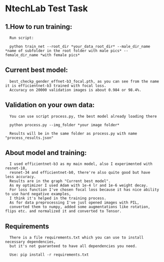 # NtechLab Test Task

## 1.How to run training:
      Run script:   
        
      python train_net --root_dir *your_data_root_dir* --male_dir_name *name of subfolder in the root folder with male pics* --female_dir_name *with female pics*

## Current best model: 
      best_checkp_gender_effnet-b3_focal.pth, as you can see from the name it is efficientnet-b3 trained with focal loss.
      Accuracy on 20000 validation images is about 0.984 or 98.4%.
      
## Validation on your own data:
      You can use script process.py, the best model already loading there
      
      python process.py --img_folder *your image folder*
      
      Results will be in the same folder as process.py with name "process_results.json"

## About model and training:
      I used efficientnet-b3 as my main model, also I experimented with resnet-18,    
      resnet-34 and efficientnet-b0, there're also quite good but have less accuracy.
      Results are in the graph "Current best model".
      As my optimizer I used Adam with 1e-4 lr and 1e-6 weight decay.
      For loss function I've chosen focal loss because it has nice ability to use hard negative examples,     
      I think it's helped in the training process.   
      As for data preprocessing I've just opened images with PIL,   
      converted them to numpy, added some augmentations like rotation, flips etc. and normalized it and converted to Tensor.
      
## Requirements
      There is a file requirements.txt which you can use to install necessary dependencies,  
      but it's not guaranteed to have all dependencies you need.
      
      Use: pip install -r requirements.txt

